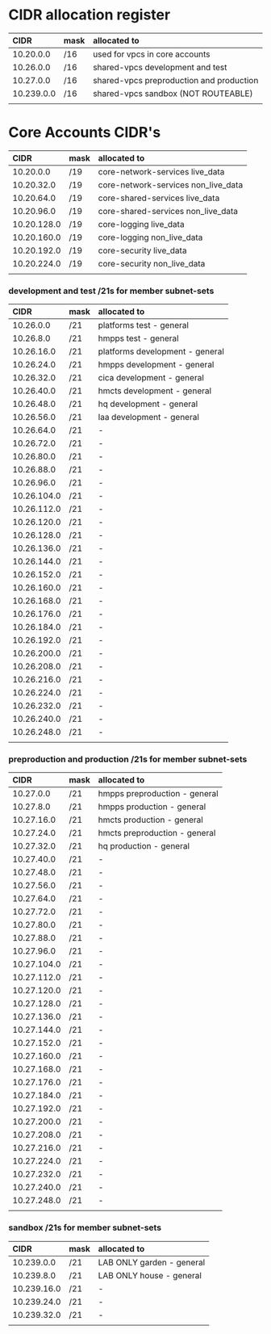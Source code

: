 # CIDR allocation register

| CIDR            | mask | allocated to  |
| :---------------| :--  | :-------------------------------------- |
| 10.20.0.0       | /16  | used for vpcs in core accounts          |
| 10.26.0.0       | /16  | shared-vpcs development and test        |
| 10.27.0.0       | /16  | shared-vpcs preproduction and production|
| 10.239.0.0      | /16  | shared-vpcs sandbox (NOT ROUTEABLE)     | Use for local testing only
|||

# Core Accounts CIDR's

| CIDR            | mask | allocated to  |
| :---------------| :--  | :----------------------------------- |
| 10.20.0.0       | /19  | core-network-services live_data      |
| 10.20.32.0      | /19  | core-network-services non_live_data  |
| 10.20.64.0      | /19  | core-shared-services live_data       |
| 10.20.96.0      | /19  | core-shared-services non_live_data   |
| 10.20.128.0     | /19  | core-logging live_data               |
| 10.20.160.0     | /19  | core-logging non_live_data           |
| 10.20.192.0     | /19  | core-security live_data              |
| 10.20.224.0     | /19  | core-security non_live_data          |
|||

### development and test           /21s for member subnet-sets

| CIDR            | mask | allocated to  |
| :---------------| :--  | :----------------------------------- |
| 10.26.0.0       | /21  | platforms test - general             |
| 10.26.8.0       | /21  | hmpps test - general                 |
| 10.26.16.0      | /21  | platforms development - general      |
| 10.26.24.0      | /21  | hmpps development - general          |
| 10.26.32.0      | /21  | cica development - general           |
| 10.26.40.0      | /21  | hmcts development - general          |
| 10.26.48.0      | /21  | hq development - general             |
| 10.26.56.0      | /21  | laa development - general            |
| 10.26.64.0      | /21  | -                                    |
| 10.26.72.0      | /21  | -                                    |
| 10.26.80.0      | /21  | -                                    |
| 10.26.88.0      | /21  | -                                    |
| 10.26.96.0      | /21  | -                                    |
| 10.26.104.0     | /21  | -                                    |
| 10.26.112.0     | /21  | -                                    |
| 10.26.120.0     | /21  | -                                    |
| 10.26.128.0     | /21  | -                                    |
| 10.26.136.0     | /21  | -                                    |
| 10.26.144.0     | /21  | -                                    |
| 10.26.152.0     | /21  | -                                    |
| 10.26.160.0     | /21  | -                                    |
| 10.26.168.0     | /21  | -                                    |
| 10.26.176.0     | /21  | -                                    |
| 10.26.184.0     | /21  | -                                    |
| 10.26.192.0     | /21  | -                                    |
| 10.26.200.0     | /21  | -                                    |
| 10.26.208.0     | /21  | -                                    |
| 10.26.216.0     | /21  | -                                    |
| 10.26.224.0     | /21  | -                                    |
| 10.26.232.0     | /21  | -                                    |
| 10.26.240.0     | /21  | -                                    |
| 10.26.248.0     | /21  | -                                    |
|||

### preproduction and production /21s for member subnet-sets

| CIDR            | mask | allocated to  |
| :---------------| :--  | :----------------------------------- |
| 10.27.0.0       | /21  | hmpps preproduction - general        |
| 10.27.8.0       | /21  | hmpps production - general           |
| 10.27.16.0      | /21  | hmcts production - general           |
| 10.27.24.0      | /21  | hmcts preproduction - general        |
| 10.27.32.0      | /21  | hq production - general              |
| 10.27.40.0      | /21  | -                                    |
| 10.27.48.0      | /21  | -                                    |
| 10.27.56.0      | /21  | -                                    |
| 10.27.64.0      | /21  | -                                    |
| 10.27.72.0      | /21  | -                                    |
| 10.27.80.0      | /21  | -                                    |
| 10.27.88.0      | /21  | -                                    |
| 10.27.96.0      | /21  | -                                    |
| 10.27.104.0     | /21  | -                                    |
| 10.27.112.0     | /21  | -                                    |
| 10.27.120.0     | /21  | -                                    |
| 10.27.128.0     | /21  | -                                    |
| 10.27.136.0     | /21  | -                                    |
| 10.27.144.0     | /21  | -                                    |
| 10.27.152.0     | /21  | -                                    |
| 10.27.160.0     | /21  | -                                    |
| 10.27.168.0     | /21  | -                                    |
| 10.27.176.0     | /21  | -                                    |
| 10.27.184.0     | /21  | -                                    |
| 10.27.192.0     | /21  | -                                    |
| 10.27.200.0     | /21  | -                                    |
| 10.27.208.0     | /21  | -                                    |
| 10.27.216.0     | /21  | -                                    |
| 10.27.224.0     | /21  | -                                    |
| 10.27.232.0     | /21  | -                                    |
| 10.27.240.0     | /21  | -                                    |
| 10.27.248.0     | /21  | -                                    |
|||

### sandbox /21s for member subnet-sets

| CIDR            | mask | allocated to  |
| :---------------| :--  | :----------------------------------- |
| 10.239.0.0      | /21  | LAB ONLY garden - general            |
| 10.239.8.0      | /21  | LAB ONLY house - general             |
| 10.239.16.0     | /21  | -                                    |
| 10.239.24.0     | /21  | -                                    |
| 10.239.32.0     | /21  | -                                    |
|||